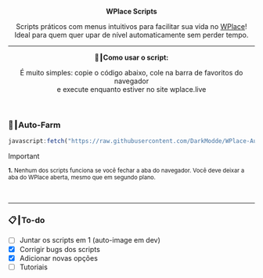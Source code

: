 
<p align="center"><strong>WPlace Scripts </strong></p>

<p align="center">
  Scripts práticos com menus intuitivos para facilitar sua vida no <a href="https://wplace.live" target="_blank">WPlace</a>!<br>
  Ideal para quem quer upar de nível automaticamente sem perder tempo.
</p>

---

<p align="center"><strong>🚀┃Como usar o script:</strong></p>

<p align="center">
  É muito simples: copie o código abaixo, cole na barra de favoritos do navegador<br>
  e execute enquanto estiver no site wplace.live
</p>

<br>

### 🎯┃Auto-Farm

```js
javascript:fetch("https://raw.githubusercontent.com/DarkModde/WPlace-AutoBOT/refs/heads/main/Auto-Farm.js").then(t=>t.text()).then(eval);
```

> [!IMPORTANT]
> <p><sub><strong>1.</strong> Nenhum dos scripts funciona se você fechar a aba do navegador. Você deve deixar a aba do WPlace aberta, mesmo que em segundo plano.</sub></p>

<br>


---

### 📋┃To-do

- [ ] Juntar os scripts em 1 (auto-image em dev) 
- [x] Corrigir bugs dos scripts  
- [x] Adicionar novas opções
- [ ] Tutoriais
